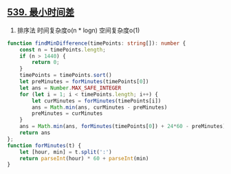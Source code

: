 ## [539. 最小时间差](https://leetcode-cn.com/problems/minimum-time-difference/)

1. 排序法 时间复杂度o(n * logn) 空间复杂度o(1)
```ts
function findMinDifference(timePoints: string[]): number {
    const n = timePoints.length;
    if (n > 1440) {
        return 0;
    }
    timePoints = timePoints.sort()
    let preMinutes = forMinutes(timePoints[0])
    let ans = Number.MAX_SAFE_INTEGER
    for (let i = 1; i < timePoints.length; i++) {
        let curMinutes = forMinutes(timePoints[i])
        ans = Math.min(ans, curMinutes - preMinutes)
        preMinutes = curMinutes
    }
    ans = Math.min(ans, forMinutes(timePoints[0]) + 24*60 - preMinutes)
    return ans
};
function forMinutes(t) {
    let [hour, min] = t.split(':')
    return parseInt(hour) * 60 + parseInt(min)
}
```